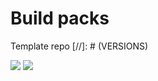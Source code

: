 # Build packs

Template repo
[//]: # (VERSIONS)

[<img src="https://img.shields.io/static/v1?style=for-the-badge&label=%40atls%2Fcode-service&message=0.0.25&labelColor=ECEEF5&color=D7DCEB">](https://npmjs.com/package/@atls/code-service) [<img src="https://img.shields.io/static/v1?style=for-the-badge&label=%40atls%2Fschematics&message=0.0.21&labelColor=ECEEF5&color=D7DCEB">](https://npmjs.com/package/@atls/schematics)

